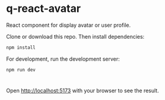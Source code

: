 # q-react-avatar

React component for display avatar or user profile.

Clone or download this repo.
Then install dependencies:

```bash
npm install
```

For development, run the development server:

```bash
npm run dev
```

#

Open [http://localhost:5173](http://localhost:5173) with your browser to see the result.
